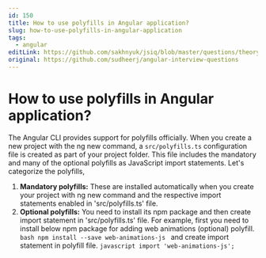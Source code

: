 ```yaml
---
id: 150
title: How to use polyfills in Angular application?
slug: how-to-use-polyfills-in-angular-application
tags:
  - angular
editLink: https://github.com/sakhnyuk/jsiq/blob/master/questions/theory/angular/150.md
original: https://github.com/sudheerj/angular-interview-questions
---
```


# How to use polyfills in Angular application?

The Angular CLI provides support for polyfills officially. When you create a new project with the ng new command, a `src/polyfills.ts` configuration file is created as part of your project folder. This file includes the mandatory and many of the optional polyfills as JavaScript import statements. Let's categorize the polyfills,

1. **Mandatory polyfills:** These are installed automatically when you create your project with ng new command and the respective import statements enabled in 'src/polyfills.ts' file.
2. **Optional polyfills:** You need to install its npm package and then create import statement in 'src/polyfills.ts' file. For example, first you need to install below npm package for adding web animations (optional) polyfill. `bash npm install --save web-animations-js ` and create import statement in polyfill file. `javascript import 'web-animations-js'; `